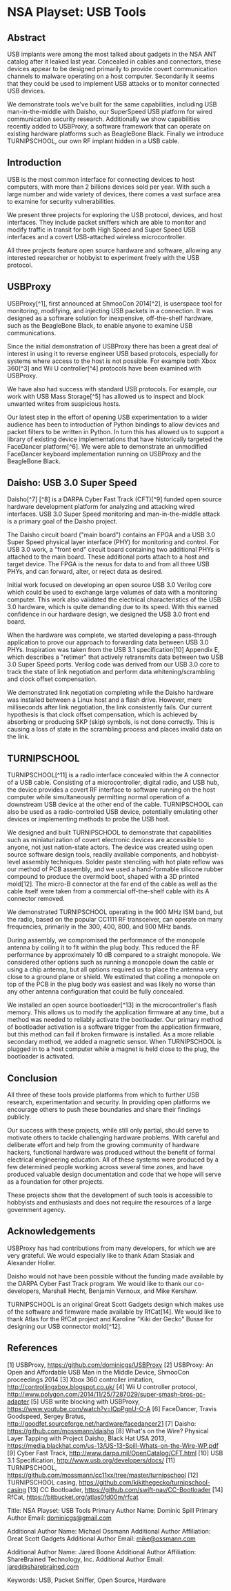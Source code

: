 # NSA Playset: USB Tools

## Abstract

USB implants were among the most talked about gadgets in the NSA ANT catalog
after it leaked last year. Concealed in cables and connectors, these devices
appear to be designed primarily to provide covert communication channels to
malware operating on a host computer. Secondarily it seems that they could be
used to implement USB attacks or to monitor connected USB devices.

We demonstrate tools we've built for the same capabilities, including USB
man-in-the-middle with Daisho, our SuperSpeed USB platform for wired
communication security research. Additionally we show capabilities recently
added to USBProxy, a software framework that can operate on existing hardware
platforms such as BeagleBone Black. Finally we introduce TURNIPSCHOOL, our own
RF implant hidden in a USB cable.

## Introduction

USB is the most common interface for connecting devices to host computers, with
more than 2 billions devices sold per year. With such a large number and wide
variety of devices, there comes a vast surface area to examine for security
vulnerabilities.

We present three projects for exploring the USB protocol, devices, and host
interfaces. They include packet sniffers which are able to monitor and modify
traffic in transit for both High Speed and Super Speed USB interfaces and a
covert USB-attached wireless microcontroller.

All three projects feature open source hardware and software, allowing any
interested researcher or hobbyist to experiment freely with the USB protocol.

## USBProxy

USBProxy[^1], first announced at ShmooCon 2014[^2], is userspace tool for monitoring, modifying, and injecting USB packets in a connection. It was designed as a software solution for inexpensive, off-the-shelf hardware, such as the BeagleBone Black, to enable anyone to examine USB communications.

Since the initial demonstration of USBProxy there has been a great deal of interest in using it to reverse engineer USB based protocols, especially for systems where access to the host is not possible. For example both Xbox 360[^3] and Wii U controller[^4] protocols have been examined with USBProxy.

We have also had success with standard USB protocols. For example, our work with USB Mass Storage[^5] has allowed us to inspect and block unwanted writes from suspicious hosts.

Our latest step in the effort of opening USB experimentation to a wider audience has been to introduction of Python bindings to allow devices and packet filters to be written in Python. In turn this has allowed us to support a library of existing device implementations that have historically targeted the FaceDancer platform[^6]. We were able to demonstrate an unmodified FaceDancer keyboard implementation running on USBProxy and the BeagleBone Black.

## Daisho: USB 3.0 Super Speed

Daisho[^7] [^8] is a DARPA Cyber Fast Track (CFT)[^9] funded open source hardware development platform for analyzing and attacking wired interfaces. USB 3.0 Super Speed monitoring and man-in-the-middle attack is a primary goal of the Daisho project.

The Daisho circuit board ("main board") contains an FPGA and a USB 3.0 Super Speed physical layer interface (PHY) for monitoring and control. For USB 3.0 work, a "front end" circuit board containing two additional PHYs is attached to the main board. These additional ports attach to a host and target device. The FPGA is the nexus for data to and from all three USB PHYs, and can forward, alter, or reject data as desired.

Initial work focused on developing an open source USB 3.0 Verilog core which could be used to exchange large volumes of data with a monitoring computer. This work also validated the electrical characteristics of the USB 3.0 hardware, which is quite demanding due to its speed. With this earned confidence in our hardware design, we designed the USB 3.0 front end board.

When the hardware was complete, we started developing a pass-through application to prove our approach to forwarding data between USB 3.0 PHYs. Inspiration was taken from the USB 3.1 specification[10] Appendix E, which describes a "retimer" that actively retransmits data between two USB 3.0 Super Speed ports. Verilog code was derived from our USB 3.0 core to track the state of link negotiation and perform data whitening/scrambling and clock offset compensation.

We demonstrated link negotiation completing while the Daisho hardware was installed between a Linux host and a flash drive. However, mere milliseconds after link negotiation, the link consistently fails. Our current hypothesis is that clock offset compensation, which is achieved by absorbing or producing SKP (skip) symbols, is not done correctly. This is causing a loss of state in the scrambling process and places invalid data on the link.


## TURNIPSCHOOL

TURNIPSCHOOL[^11] is a radio interface concealed within the A connector of a USB cable. Consisting of a microcontroller, digital radio, and USB hub, the device provides a covert RF interface to software running on the host computer while simultaneously permitting normal operation of a downstream USB device at the other end of the cable. TURNIPSCHOOL can also be used as a radio-controlled USB device, potentially emulating other devices or implementing methods to probe the USB host.

We designed and built TURNIPSCHOOL to demonstrate that capabilities such as miniaturization of covert electronic devices are accessible to anyone, not just nation-state actors. The device was created using open source software design tools, readily available components, and hobbyist-level assembly techniques.
Solder paste stenciling with hot plate reflow was our method of PCB assembly, and we used a hand-formable silicone rubber compound to produce the overmold boot, shaped with a 3D printed mold[12]. The micro-B connector at the far end of the cable as well as the cable itself were taken from a commercial off-the-shelf cable with its A connector removed.

We demonstrated TURNIPSCHOOL operating in the 900 MHz ISM band, but the radio, based on the popular CC1111 RF transceiver, can operate on many frequencies, primarily in the 300, 400, 800, and 900 MHz bands.

During assembly, we compromised the performance of the monopole antenna by coiling it to fit within the plug body. This reduced the RF performance by approximately 10 dB compared to a straight monopole. We considered other options such as running a monopole down the cable or using a chip antenna, but all options required us to place the antenna very close to a ground plane or shield. We estimated that coiling a monopole on top of the PCB in the plug body was easiest and was likely no worse than any other antenna configuration that could be fully concealed.

We installed an open source bootloader[^13] in the microcontroller's flash memory. This allows us to modify the application firmware at any time, but a method was needed to reliably activate the bootloader. Our primary method of bootloader activation is a software trigger from the application firmware, but this method can fail if broken firmware is installed. As a more reliable secondary method, we added a magnetic sensor. When TURNIPSCHOOL is plugged in to a host computer while a magnet is held close to the plug, the bootloader is activated.


## Conclusion

All three of these tools provide platforms from which to further USB research, experimentation and security. In providing open platforms we encourage others to push these boundaries and share their findings publicly.

Our success with these projects, while still only partial, should serve to motivate others to tackle challenging hardware problems. With careful and deliberate effort and help from the growing community of hardware hackers, functional hardware was produced without the benefit of formal electrical engineering education. All of these systems were produced by a few determined people working across several time zones, and have produced valuable design documentation and code that we hope will serve as a foundation for other projects.

These projects show that the development of such tools is accessible to hobbyists and enthusiasts and does not require the resources of a large government agency.


## Acknowledgements

USBProxy has had contributions from many developers, for which we are very grateful. We would especially like to thank Adam Stasiak and Alexander Holler.

Daisho would not have been possible without the funding made available by the DARPA Cyber Fast Track program. We would like to thank our co-developers, Marshall Hecht, Benjamin Vernoux, and Mike Kershaw.

TURNIPSCHOOL is an original Great Scott Gadgets design which makes use of the software and firmware made available by RfCat[14]. We would like to thank Atlas for the RfCat project and Karoline "Kiki der Gecko" Busse for designing our USB connector mold[^12].


## References

[1] USBProxy, https://github.com/dominicgs/USBProxy
[2] USBProxy: An Open and Affordable USB Man in the Middle Device, ShmooCon proceedings 2014
[3] Xbox 360 controller imitation, http://controllingxbox.blogspot.co.uk/
[4] Wii U controller protocol, http://www.polygon.com/2014/11/25/7287029/super-smash-bros-gc-adapter
[5] USB write blocking with USBProxy, https://www.youtube.com/watch?v=IQpPgnU-O-A
[6] FaceDancer, Travis Goodspeed, Sergey Bratus, http://goodfet.sourceforge.net/hardware/facedancer21
[7] Daisho: https://github.com/mossmann/daisho
[8] What's on the Wire? Physical Layer Tapping with Project Daisho, Black Hat USA 2013, https://media.blackhat.com/us-13/US-13-Spill-Whats-on-the-Wire-WP.pdf
[9] Cyber Fast Track, http://www.darpa.mil/OpenCatalog/CFT.html
[10] USB 3.1 Specification, http://www.usb.org/developers/docs/
[11] TURNIPSCHOOL, https://github.com/mossmann/cc11xx/tree/master/turnipschool
[12] TURNIPSCHOOL casing, https://github.com/kikithegecko/turnipschool-casing
[13] CC Bootloader, https://github.com/swift-nav/CC-Bootloader
[14] RfCat, https://bitbucket.org/atlas0fd00m/rfcat


Title: NSA Playset: USB Tools
Primary Author Name: Dominic Spill
Primary Author Email: dominicgs@gmail.com

Additional Author Name: Michael Ossmann
Additional Author Affiliation: Great Scott Gadgets
Additional Author Email: mike@ossmann.com

Additional Author Name: Jared Boone
Additional Author Affiliation: ShareBrained Technology, Inc.
Additional Author Email: jared@sharebrained.com

Keywords: USB, Packet Sniffer, Open Source, Hardware
